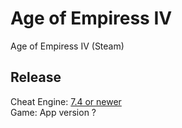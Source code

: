 # Age of Empiress IV  
Age of Empiress IV   (Steam)  

## Release
Cheat Engine: [7.4 or newer](https://github.com/cheat-engine/cheat-engine/releases)  
Game: App version ?
